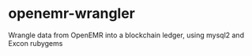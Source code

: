 # openemr-wrangler
Wrangle data from OpenEMR into a blockchain ledger, using mysql2 and Excon rubygems
